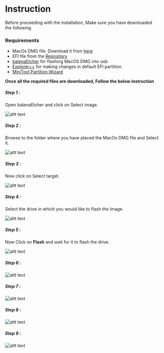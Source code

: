 # Instruction
Before proceeding with the installation, Make sure you have downloaded the following 

### Requirements
* MacOs DMG file. Download it from [here](https://drive.google.com/open?id=1bxaEpsYhN6FKiUQB7-9_xlaMZbgd2IPn)
* EFI file from the [Repository](https://github.com/ResponsiveUser/Hackintosh-GL63)
* [balenaEtcher](https://www.balena.io/etcher/) for flashing MacOS DMG into usb
* [Explorer++](https://explorerplusplus.com/download) for making changes in default EFI partition
* [MiniTool Partition Wizard](https://www.partitionwizard.com/free-partition-manager.html)

<b>Once all the required files are downloaded, Follow the below instruction</b>

##### Step 1 :
Open balenaEtcher and click on Select image.

![altt text](https://i.imgur.com/IFw9isE.png?1)

##### Step 2 :
Browse to the folder where you have placed the MacOs DMG file and Select it.

![altt text](https://i.imgur.com/di4IlZZ.png)

##### Step 3 :
Now click on Select target.

![altt text](https://i.imgur.com/i1i4McV.png)

##### Step 4 :
Select the drive in which you would like to flash the Image.

![altt text](https://i.imgur.com/RRRtl7M.png)

##### Step 5 :
Now Click on <b>Flash</b> and wait for it to flash the drive.

![altt text](https://i.imgur.com/pvih4yp.png)

##### Step 6 :
![altt text](https://zupimages.net/up/19/25/skb2.png)

##### Step 7 :
![altt text](https://zupimages.net/up/19/25/skb2.png)

##### Step 8 :
![altt text](https://zupimages.net/up/19/25/skb2.png)

##### Step 9 :
![altt text](https://zupimages.net/up/19/25/skb2.png)